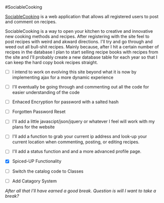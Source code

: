 #SociableCooking

[SociableCooking](http://www.sociablecooking.com/) is a web application that allows all registered users to post and comment on recipes.

SociableCooking is a way to open your kitchen to creative and innovative new cooking methods and recipes. After
registering with the site feel to post recipes with weird and akward directions. I'll try and go through and weed out
all bull-shit recipes. Mainly because, after I hit a certain number of recipes in the database I plan to start selling
recipe books with recipes from the site and I'll probably create a new database table for each year so that I can keep
the hard copy book recipes straight.

* [ ] I intend to work on evolving this site beyond what it is now by implementing ajax for a more dynamic experience

* [ ] I'll eventually be going through and commenting out all the code for easier understanding of the code

* [ ] Enhaced Encryption for password with a salted hash

* [ ] Forgotten Password Reset

* [ ] I'll add a little javascipt/json/jquery or whatever I feel will work with my plans for the website

* [ ] I'll add a function to grab your current ip address and look-up your current location when commenting,
posting, or editing recipes.

* [ ] I'll add a status function and and a more advanced profile page.

* [x] Spiced-UP Functionality

* [ ] Switch the catalog code to Classes

* [ ] Add Catagory System

*After all that I'll have earned a good break. Question is will I want to take a break?*
